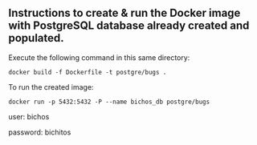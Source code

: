 ## Instructions to create & run the Docker image with PostgreSQL database already created and populated.

Execute the following command in this same directory:

`docker build -f Dockerfile -t postgre/bugs .`

To run the created image:

`docker run -p 5432:5432 -P --name bichos_db postgre/bugs`

user: bichos

password: bichitos
